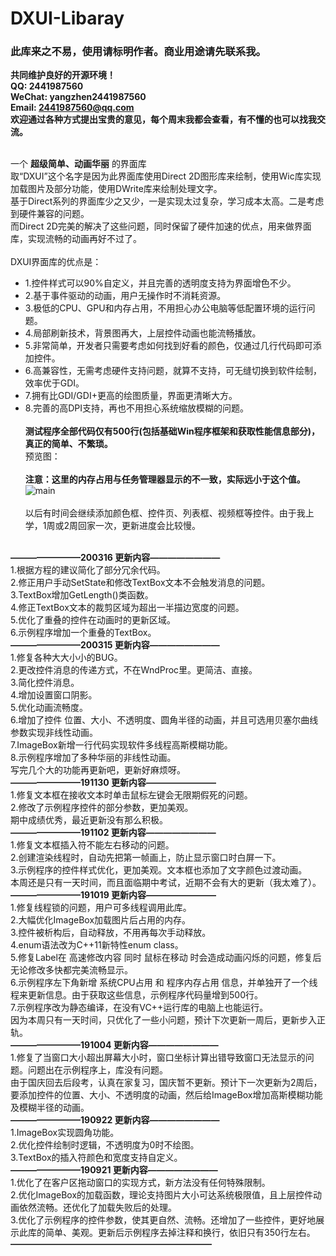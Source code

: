 # DXUI-Libaray
### 此库来之不易，使用请标明作者。商业用途请先联系我。
**共同维护良好的开源环境！**<br>
**QQ: 2441987560<br>
WeChat: yangzhen2441987560<br>
Email: 2441987560@qq.com**<br>
**欢迎通过各种方式提出宝贵的意见，每个周末我都会查看，有不懂的也可以找我交流。**<br><br>

一个 **超级简单、动画华丽** 的界面库<br>
取“DXUI”这个名字是因为此界面库使用Direct 2D图形库来绘制，使用Wic库实现加载图片及部分功能，使用DWrite库来绘制处理文字。<br>
基于Direct系列的界面库少之又少，一是实现太过复杂，学习成本太高。二是考虑到硬件兼容的问题。<br>
而Direct 2D完美的解决了这些问题，同时保留了硬件加速的优点，用来做界面库，实现流畅的动画再好不过了。<br><br>
DXUI界面库的优点是：
* 1.控件样式可以90%自定义，并且完善的透明度支持为界面增色不少。<br>
* 2.基于事件驱动的动画，用户无操作时不消耗资源。<br>
* 3.极低的CPU、GPU和内存占用，不用担心办公电脑等低配置环境的运行问题。<br>
* 4.局部刷新技术，背景图再大，上层控件动画也能流畅播放。<br>
* 5.非常简单，开发者只需要考虑如何找到好看的颜色，仅通过几行代码即可添加控件。<br>
* 6.高兼容性，无需考虑硬件支持问题，就算不支持，可无缝切换到软件绘制，效率优于GDI。<br>
* 7.拥有比GDI/GDI+更高的绘图质量，界面更清晰大方。<br>
* 8.完善的高DPI支持，再也不用担心系统缩放模糊的问题。<br><br>
**测试程序全部代码仅有500行(包括基础Win程序框架和获取性能信息部分)，真正的简单、不繁琐。**<br>
预览图：<br><br>
**注意：这里的内存占用与任务管理器显示的不一致，实际远小于这个值。**<br>
![main](https://github.com/IDXGI/DXUI-Libaray/blob/master/preview%20pictures/Main.jpg)<br><br>
以后有时间会继续添加颜色框、控件页、列表框、视频框等控件。由于我上学，1周或2周回家一次，更新进度会比较慢。<br><br>


**————————200316 更新内容————————**<br>
1.根据方程的建议简化了部分冗余代码。<br>
2.修正用户手动SetState和修改TextBox文本不会触发消息的问题。<br>
3.TextBox增加GetLength()类函数。<br>
4.修正TextBox文本的裁剪区域为超出一半描边宽度的问题。<br>
5.优化了重叠的控件在动画时的更新区域。<br>
6.示例程序增加一个重叠的TextBox。<br>
**————————200315 更新内容————————**<br>
1.修复各种大大小小的BUG。<br>
2.更改控件消息的传递方式，不在WndProc里。更简洁、直接。<br>
3.简化控件消息。<br>
4.增加设置窗口阴影。<br>
5.优化动画流畅度。<br>
6.增加了控件 位置、大小、不透明度、圆角半径的动画，并且可选用贝塞尔曲线参数实现非线性动画。<br>
7.ImageBox新增一行代码实现软件多线程高斯模糊功能。<br>
8.示例程序增加了多种华丽的非线性动画。<br>
写完几个大的功能再更新吧，更新好麻烦呀。<br>
**————————191130 更新内容————————**<br>
1.修复文本框在接收文本时单击鼠标左键会无限期假死的问题。<br>
2.修改了示例程序控件的部分参数，更加美观。<br>
期中成绩优秀，最近更新没有那么积极。<br>
**————————191102 更新内容————————**<br>
1.修复文本框插入符不能左右移动的问题。<br>
2.创建渲染线程时，自动先把第一帧画上，防止显示窗口时白屏一下。<br>
3.示例程序的控件样式优化，更加美观。文本框也添加了文字颜色过渡动画。<br>
本周还是只有一天时间，而且面临期中考试，近期不会有大的更新（我太难了）。<br>
**————————191019 更新内容————————**<br>
1.修复线程锁的问题，用户可多线程调用此库。<br>
2.大幅优化ImageBox加载图片后占用的内存。<br>
3.控件被析构后，自动释放，不用再每次手动释放。<br>
4.enum语法改为C++11新特性enum class。<br>
5.修复Label在 高速修改内容 同时 鼠标在移动 时会造成动画闪烁的问题，修复后无论修改多快都完美流畅显示。<br>
6.示例程序左下角新增 系统CPU占用 和 程序内存占用 信息，并单独开了一个线程来更新信息。由于获取这些信息，示例程序代码量增到500行。<br>
7.示例程序改为静态编译，在没有VC++运行库的电脑上也能运行。<br>
因为本周只有一天时间，只优化了一些小问题，预计下次更新一周后，更新步入正轨。<br>
**————————191004 更新内容————————**<br>
1.修复了当窗口大小超出屏幕大小时，窗口坐标计算出错导致窗口无法显示的问题。问题出在示例程序上，库没有问题。<br>
由于国庆回去后段考，认真在家复习，国庆暂不更新。预计下一次更新为2周后，要添加控件的位置、大小、不透明度的动画，然后给ImageBox增加高斯模糊功能及模糊半径的动画。<br>
**————————190922 更新内容————————**<br>
1.ImageBox实现圆角功能。<br>
2.优化控件绘制时逻辑，不透明度为0时不绘图。<br>
3.TextBox的插入符颜色和宽度支持自定义。<br>
**————————190921 更新内容————————**<br>
1.优化了在客户区拖动窗口的实现方式，新方法没有任何特殊限制。<br>
2.优化ImageBox的加载函数，理论支持图片大小可达系统极限值，且上层控件动画依然流畅。还优化了加载失败后的处理。<br>
3.优化了示例程序的控件参数，使其更自然、流畅。还增加了一些控件，更好地展示此库的简单、美观。更新后示例程序去掉注释和换行，依旧只有350行左右。<br>
**———————————————————————**<br>
